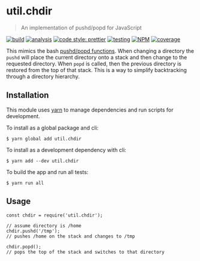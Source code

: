 # util.chdir

> An implementation of pushd/popd for JavaScript

[![build](https://travis-ci.org/jmquigley/util.chdir.svg?branch=master)](https://travis-ci.org/jmquigley/util.chdir)
[![analysis](https://img.shields.io/badge/analysis-tslint-9cf.svg)](https://palantir.github.io/tslint/)
[![code style: prettier](https://img.shields.io/badge/code_style-prettier-ff69b4.svg?style=flat-square)](https://github.com/prettier/prettier)
[![testing](https://img.shields.io/badge/testing-jest-blue.svg)](https://facebook.github.io/jest/)
[![NPM](https://img.shields.io/npm/v/util.chdir.svg)](https://www.npmjs.com/package/util.chdir)
[![coverage](https://coveralls.io/repos/github/jmquigley/util.chdir/badge.svg?branch=master)](https://coveralls.io/github/jmquigley/util.chdir?branch=master)

This mimics the bash [pushd/popd functions](https://en.wikipedia.org/wiki/Pushd_and_popd).  When changing a directory the `pushd` will place the current directory onto a stack and then change to the requested directory.  When `popd` is called, then the previous directory is restored from the top of that stack.  This is a way to simplify backtracking through a directory hierarchy.

## Installation

This module uses [yarn](https://yarnpkg.com/en/) to manage dependencies and run scripts for development.

To install as a global package and cli:
```
$ yarn global add util.chdir
```

To install as a development dependency with cli:
```
$ yarn add --dev util.chdir
```

To build the app and run all tests:
```
$ yarn run all
```


## Usage

    const chdir = require('util.chdir');

    // assume directory is /home
    chdir.pushd('/tmp');
    // pushes /home on the stack and changes to /tmp

    chdir.popd();
    // pops the top of the stack and switches to that directory
